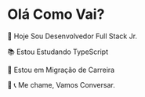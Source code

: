 # Olá Como Vai?

💼 Hoje Sou Desenvolvedor Full Stack Jr.

📚 Estou Estudando TypeScript 

🦅 Estou em Migração de Carreira 

📲  📞 Me chame, Vamos Conversar.





